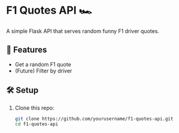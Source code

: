 # F1 Quotes API 🏎️

A simple Flask API that serves random funny F1 driver quotes.

## 🚀 Features
- Get a random F1 quote
- (Future) Filter by driver

## 🛠️ Setup
1. Clone this repo:
   ```sh
   git clone https://github.com/yourusername/f1-quotes-api.git
   cd f1-quotes-api

